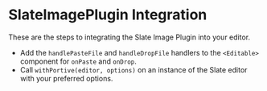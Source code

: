 # SlateImagePlugin Integration

These are the steps to integrating the Slate Image Plugin into your editor.

- Add the `handlePasteFile` and `handleDropFile` handlers to the `<Editable>` component for `onPaste` and `onDrop`.
- Call `withPortive(editor, options)` on an instance of the Slate editor with your preferred options.
